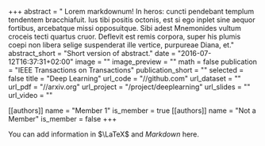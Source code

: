 +++
abstract = " Lorem markdownum! In heros: cuncti pendebant templum tendentem bracchiafuit. Ius tibi positis octonis, est si ego inplet sine aequor fortibus, arcebatque missi opposuitque. Sibi adest Mnemonides vultum croceis tecti quartus cruor. Deflevit est remis corpora, super his plumis coepi non libera selige suspenderat ille vertice, purpureae Diana, et."
abstract_short = "Short version of abstract."
date = "2016-07-12T16:37:31+02:00"
image = ""
image_preview = ""
math = false
publication = "IEEE Transactions on Transactions"
publication_short = ""
selected = false
title = "Deep Learning"
url_code = "//github.com"
url_dataset = ""
url_pdf = "//arxiv.org"
url_project = "/project/deeplearning"
url_slides = ""
url_video = ""

[[authors]]
    name = "Member 1"
    is_member = true
[[authors]]
    name = "Not a Member"
    is_member = false
+++


You can add information in $\LaTeX$ and *Markdown* here.
